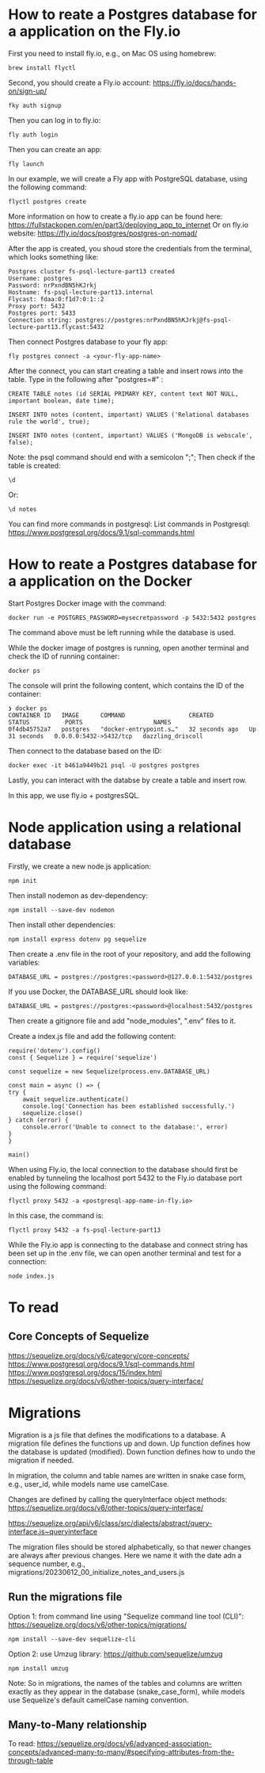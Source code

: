 # How to reate a Postgres database for a application on the Fly.io

First you need to install fly.io, e.g., on Mac OS using homebrew:

    brew install flyctl

Second, you should create a Fly.io account: https://fly.io/docs/hands-on/sign-up/

    fky auth signup

Then you can log in to fly.io:

    fly auth login

Then you can create an app:

    fly launch

In our example, we will create a Fly app with PostgreSQL database, using the following command:

    flyctl postgres create

More information on how to create a fly.io app can be found here: https://fullstackopen.com/en/part3/deploying_app_to_internet
Or on fly.io website: https://fly.io/docs/postgres/postgres-on-nomad/

After the app is created, you shoud store the credentials from the terminal, which looks something like:

    Postgres cluster fs-psql-lecture-part13 created
    Username: postgres
    Password: nrPxndBN5hKJrkj
    Hostname: fs-psql-lecture-part13.internal
    Flycast: fdaa:0:f1d7:0:1::2
    Proxy port: 5432
    Postgres port: 5433
    Connection string: postgres://postgres:nrPxndBN5hKJrkj@fs-psql-lecture-part13.flycast:5432

Then connect Postgres database to your fly app:

    fly postgres connect -a <your-fly-app-name>

After the connect, you can start creating a table and insert rows into the table. Type in the following after "postgres=#" :

    CREATE TABLE notes (id SERIAL PRIMARY KEY, content text NOT NULL, important boolean, date time);

    INSERT INTO notes (content, important) VALUES ('Relational databases rule the world', true);

    INSERT INTO notes (content, important) VALUES ('MongoDB is webscale', false);

Note: the psql command should end with a semicolon ";";
Then check if the table is created:

    \d

Or:

    \d notes

You can find more commands in postgresql: List commands in Postgresql: https://www.postgresql.org/docs/9.1/sql-commands.html

# How to reate a Postgres database for a application on the Docker

Start Postgres Docker image with the command:

    docker run -e POSTGRES_PASSWORD=mysecretpassword -p 5432:5432 postgres

The command above must be left running while the database is used.

While the docker image of postgres is running, open another terminal and check the ID of running container:

    docker ps

The console will print the following content, which contains the ID of the container:

    ❯ docker ps
    CONTAINER ID   IMAGE      COMMAND                  CREATED          STATUS          PORTS                    NAMES
    0f4db45752a7   postgres   "docker-entrypoint.s…"   32 seconds ago   Up 31 seconds   0.0.0.0:5432->5432/tcp   dazzling_driscoll

Then connect to the database based on the ID:

    docker exec -it b461a9449b21 psql -U postgres postgres

Lastly, you can interact with the databse by create a table and insert row.

In this app, we use fly.io + postgresSQL.

# Node application using a relational database

Firstly, we create a new node.js application:

    npm init

Then install nodemon as dev-dependency:

    npm install --save-dev nodemon

Then install other dependencies:

    npm install express dotenv pg sequelize

Then create a .env file in the root of your repository, and add the following variables:

    DATABASE_URL = postgres://postgres:<password>@127.0.0.1:5432/postgres

If you use Docker, the DATABASE_URL should look like:

    DATABASE_URL = postgres://postgres:<password>@localhost:5432/postgres

Then create a gitignore file and add "node_modules", ".env" files to it.

Create a index.js file and add the following content:

    require('dotenv').config()
    const { Sequelize } = require('sequelize')

    const sequelize = new Sequelize(process.env.DATABASE_URL)

    const main = async () => {
    try {
        await sequelize.authenticate()
        console.log('Connection has been established successfully.')
        sequelize.close()
    } catch (error) {
        console.error('Unable to connect to the database:', error)
    }
    }

    main()

When using Fly.io, the local connection to the database should first be enabled by tunneling the localhost port 5432 to the Fly.io database port using the following command:

    flyctl proxy 5432 -a <postgresql-app-name-in-fly.io>

In this case, the command is:

    flyctl proxy 5432 -a fs-psql-lecture-part13

While the Fly.io app is connecting to the database and connect string has been set up in the .env file, we can open another terminal and test for a connection:

    node index.js

# To read

## Core Concepts of Sequelize

https://sequelize.org/docs/v6/category/core-concepts/
https://www.postgresql.org/docs/9.1/sql-commands.html
https://www.postgresql.org/docs/15/index.html
https://sequelize.org/docs/v6/other-topics/query-interface/

# Migrations

Migration is a js file that defines the modifications to a database. A migration file defines the functions up and down. Up function defines how the database is updated (modified). Down function defines how to undo the migration if needed.

In migration, the column and table names are written in snake case form, e.g., user_id, while models name use camelCase.

Changes are defined by calling the queryInterface object methods:
https://sequelize.org/docs/v6/other-topics/query-interface/

https://sequelize.org/api/v6/class/src/dialects/abstract/query-interface.js~queryinterface

The migration files should be stored alphabetically, so that newer changes are always after previous changes. Here we name it with the date adn a sequence number, e.g., migrations/20230612_00_initialize_notes_and_users.js

## Run the migrations file

Option 1: from command line using "Sequelize command line tool (CLI)": https://sequelize.org/docs/v6/other-topics/migrations/

    npm install --save-dev sequelize-cli

Option 2: use Umzug library: https://github.com/sequelize/umzug

    npm install umzug

Note: So in migrations, the names of the tables and columns are written exactly as they appear in the database (snake_case_form), while models use Sequelize's default camelCase naming convention.

## Many-to-Many relationship

To read:
https://sequelize.org/docs/v6/advanced-association-concepts/advanced-many-to-many/#specifying-attributes-from-the-through-table
